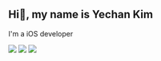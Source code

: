 ## Hi👋, my name is Yechan Kim
I'm a iOS developer

<a href="버튼을 눌렀을 때 이동할 링크" target="_blank"><img src="https://img.shields.io/badge/iOS-E6E6E6?style=flat&logo=apple&logoColor=ffffff"/></a>
<a href="버튼을 눌렀을 때 이동할 링크" target="_blank"><img src="https://img.shields.io/badge/Xcode-147EFB?style=flat&logo=xcode&logoColor=ffffff"/></a>
<a href="버튼을 눌렀을 때 이동할 링크" target="_blank"><img src="https://img.shields.io/badge/Swift-F05138?style=flat&logo=swift&logoColor=ffffff"/></a>






<!--
**iOS-Yetti/iOS-Yetti** is a ✨ _special_ ✨ repository because its `README.md` (this file) appears on your GitHub profile.
Here are some ideas to get you started:

- 🔭 I’m currently working on ...
- 🌱 I’m currently learning ...
- 👯 I’m looking to collaborate on ...
- 🤔 I’m looking for help with ...
- 💬 Ask me about ...
- 📫 How to reach me: ...
- 😄 Pronouns: ...
- ⚡ Fun fact: ...
-->
